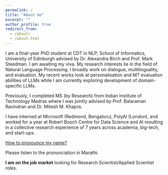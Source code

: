 ```yaml
---
permalink: /
title: "About me"
excerpt: ""
author_profile: true
redirect_from: 
  - /about/
  - /about.html
---
```


I am a final-year PhD student at CDT in NLP, School of Informatics, University of Edinburgh advised by Dr. Alexandra Birch and Prof. Mark Steedman. I am awaiting my viva.
My research interests lie in the field of Natural Language Processing. I broadly work on dialogue, multilinguality, and evaluation. My recent works look at personalisation and MT evaluation abilities of LLMs while I am currently exploring development of domain-specific LLMs.

Previously, I completed MS (by Research) from Indian Institute of Technology Madras 
where I was jointly advised by Prof. Balaraman Ravindran and Dr. Mitesh M. Khapra. 

I have interned at Microsoft (Redmond, Bengaluru), PolyAI (London), and worked for a year at Robert Bosch Centre for Data Science and AI resulting in a collective research experience of 7 years across academia, big-tech, and start-ups.


[How to pronounce my name?](https://translate.google.co.uk/?sl=mr&tl=en&text=%E0%A4%A8%E0%A4%BF%E0%A4%95%E0%A4%BF%E0%A4%A4%E0%A4%BE%20%E0%A4%AE%E0%A5%8B%E0%A4%98%E0%A5%87%20&op=translate)

Please listen to the pronunciation in Marathi.

**I am on the job market** looking for Research Scientist/Applied Scientist roles. 
